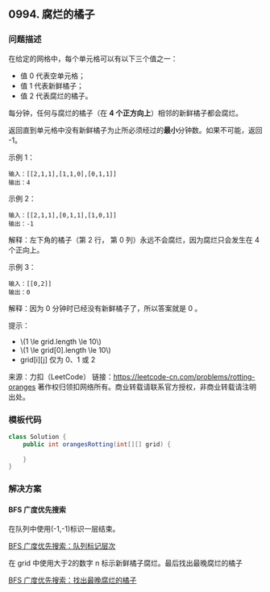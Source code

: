 <script src="https://cdn.bootcss.com/mathjax/2.7.7/MathJax.js?config=TeX-AMS-MML_HTMLorMML"></script>

## 0994. 腐烂的橘子

### 问题描述

在给定的网格中，每个单元格可以有以下三个值之一：

* 值 0 代表空单元格；
* 值 1 代表新鲜橘子；
* 值 2 代表腐烂的橘子。

每分钟，任何与腐烂的橘子（在 **4 个正方向上**）相邻的新鲜橘子都会腐烂。

返回直到单元格中没有新鲜橘子为止所必须经过的**最小**分钟数。如果不可能，返回 -1。

 

示例 1：

```
输入：[[2,1,1],[1,1,0],[0,1,1]]
输出：4
```

示例 2：
```
输入：[[2,1,1],[0,1,1],[1,0,1]]
输出：-1
```

解释：左下角的橘子（第 2 行， 第 0 列）永远不会腐烂，因为腐烂只会发生在 4 个正向上。

示例 3：

```
输入：[[0,2]]
输出：0
```

解释：因为 0 分钟时已经没有新鲜橘子了，所以答案就是 0 。

 

提示：

* \\(1 \le grid.length \le 10\\)
* \\(1 \le grid[0].length \le 10\\)
* grid[i]\[j] 仅为 0、1 或 2

来源：力扣（LeetCode）
链接：https://leetcode-cn.com/problems/rotting-oranges
著作权归领扣网络所有。商业转载请联系官方授权，非商业转载请注明出处。

### 模板代码

``` java
class Solution {
    public int orangesRotting(int[][] grid) {
        
    }
}
```

### 解决方案

#### BFS 广度优先搜索

在队列中使用(-1,-1)标识一层结束。

[BFS 广度优先搜索：队列标记层次](qu0994/solu1/Solution.java)


在 grid 中使用大于2的数字 n 标示新鲜橘子腐烂。最后找出最晚腐烂的橘子

[BFS 广度优先搜索：找出最晚腐烂的橘子](qu0994/solu2/Solution.java)